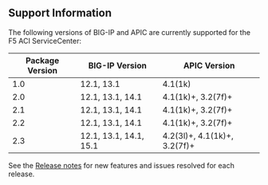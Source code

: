 ## Support Information

The following versions of BIG-IP and APIC are currently supported for the F5 ACI ServiceCenter:
 
| Package Version | BIG-IP Version        | APIC Version                | 
|-----------------|-----------------------|-----------------------------|
| 1.0             | 12.1, 13.1            | 4.1(1k)                     |
| 2.0             | 12.1, 13.1, 14.1      | 4.1(1k)+, 3.2(7f)+          |
| 2.1             | 12.1, 13.1, 14.1      | 4.1(1k)+, 3.2(7f)+          |
| 2.2             | 12.1, 13.1, 14.1      | 4.1(1k)+, 3.2(7f)+          |
| 2.3             | 12.1, 13.1, 14.1, 15.1| 4.2(3l)+, 4.1(1k)+, 3.2(7f)+|

See the [Release notes](https://clouddocs.f5.com/f5-aci-servicecenter/latest/release-notes.html) for new features and issues resolved for each release. 
